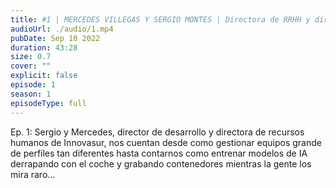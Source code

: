 ```yaml
---
title: #1 | MERCEDES VILLEGAS Y SERGIO MONTES | Directora de RRHH y director de desarrollo en Innovasur
audioUrl: ./audio/1.mp4
pubDate: Sep 10 2022
duration: 43:28
size: 0.7
cover: ""
explicit: false
episode: 1
season: 1
episodeType: full
---
```

Ep. 1: Sergio y Mercedes, director de desarrollo y directora de recursos humanos de Innovasur, nos cuentan desde como gestionar equipos grande de perfiles tan diferentes hasta contarnos como entrenar modelos de IA derrapando con el coche y grabando contenedores mientras la gente los mira raro...